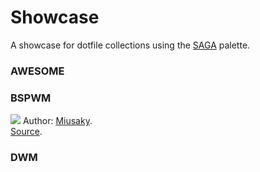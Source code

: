 # Showcase
A showcase for dotfile collections using the [SAGA](https://github.com/SAGAtheme) palette. 


### AWESOME

### BSPWM 
<img src="https://github.com/Miusaky/bspdots/blob/main/assets/wall.png"></img>
Author: [Miusaky](https://github.com/Miusaky). </br>
[Source](https://github.com/Miusaky/bspdots).

### DWM



